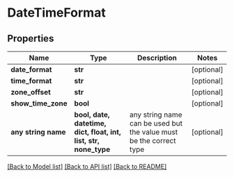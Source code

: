 # DateTimeFormat


## Properties
Name | Type | Description | Notes
------------ | ------------- | ------------- | -------------
**date_format** | **str** |  | [optional] 
**time_format** | **str** |  | [optional] 
**zone_offset** | **str** |  | [optional] 
**show_time_zone** | **bool** |  | [optional] 
**any string name** | **bool, date, datetime, dict, float, int, list, str, none_type** | any string name can be used but the value must be the correct type | [optional]

[[Back to Model list]](../README.md#documentation-for-models) [[Back to API list]](../README.md#documentation-for-api-endpoints) [[Back to README]](../README.md)


